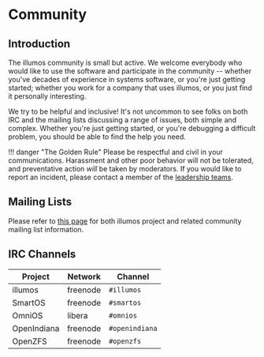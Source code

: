 # Community

## Introduction

The illumos community is small but active.  We welcome everybody who would like
to use the software and participate in the community -- whether you've decades
of experience in systems software, or you're just getting started; whether you
work for a company that uses illumos, or you just find it personally
interesting.

We try to be helpful and inclusive!  It's not uncommon to see folks on both IRC
and the mailing lists discussing a range of issues, both simple and complex.
Whether you're just getting started, or you're debugging a difficult problem,
you should be able to find the help you need.

!!! danger "The Golden Rule"
    Please be respectful and civil in your communications.  Harassment and
    other poor behavior will not be tolerated, and preventative action _will_
    be taken by moderators.  If you would like to report an incident, please
    contact a member of the [leadership teams](../about/leadership.md).

## Mailing Lists

Please refer to [this page](lists.md) for both illumos project and related
community mailing list information.

## IRC Channels

| Project     | Network      | Channel        |
| -------     | ------------ | -------------- |
| illumos     | freenode     | `#illumos`     |
| SmartOS     | freenode     | `#smartos`     |
| OmniOS      | libera       | `#omnios`      |
| OpenIndiana | freenode     | `#openindiana` |
| OpenZFS     | freenode     | `#openzfs`     |
